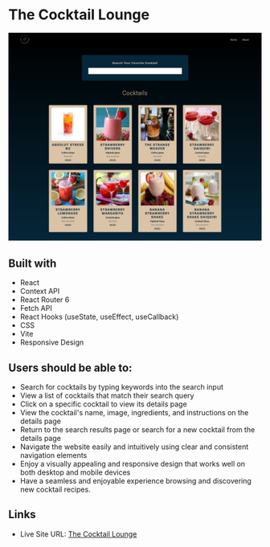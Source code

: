 # The Cocktail Lounge

![](./screenshot.jpg)

## Built with

- React
- Context API
- React Router 6
- Fetch API
- React Hooks (useState, useEffect, useCallback)
- CSS
- Vite
- Responsive Design

## Users should be able to:

- Search for cocktails by typing keywords into the search input
- View a list of cocktails that match their search query
- Click on a specific cocktail to view its details page
- View the cocktail's name, image, ingredients, and instructions on the details page
- Return to the search results page or search for a new cocktail from the details page
- Navigate the website easily and intuitively using clear and consistent navigation elements
- Enjoy a visually appealing and responsive design that works well on both desktop and mobile devices
- Have a seamless and enjoyable experience browsing and discovering new cocktail recipes.

## Links

- Live Site URL: [The Cocktail Lounge](https://magic-memory-game-tekizashvili.netlify.app/)
